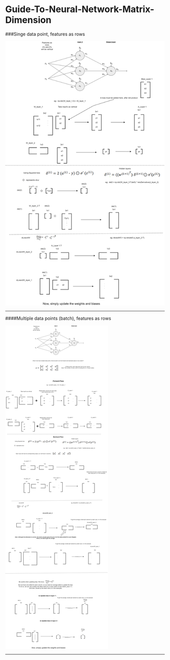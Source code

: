 # Guide-To-Neural-Network-Matrix-Dimension

###Singe data point, features as rows 


<img src="https://github.com/Taslim-M/Guide-To-Neural-Network-Matrix-Dimension/blob/master/GuideToSelectingMatrixDimension-Features as rows.png" />

***

####Multiple data points (batch), features as rows

<img src="https://github.com/Taslim-M/Guide-To-Neural-Network-Matrix-Dimension/blob/master/GuideToSelectingMatrixDimension-Features as row, multiple data points.png" />

***

